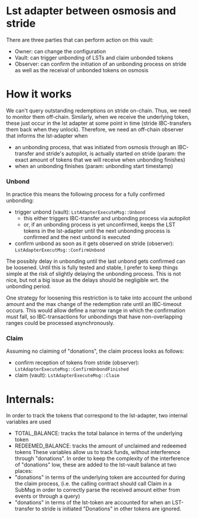 # Lst adapter between osmosis and stride

There are three parties that can perform action on this vault:
 * Owner: can change the configuration
 * Vault: can trigger unbonding of LSTs and claim unbonded tokens
 * Observer: can confirm the initiation of an unbonding process on stride as well as the receival of unbonded tokens on osmosis 

# How it works

We can't query outstanding redemptions on stride on-chain. Thus, we need to monitor them off-chain. Similarly, when we receive the underlying token, these just occur in the lst adapter at some point in time (stride IBC-transfers them back when they unlock).
Therefore, we need an off-chain observer that informs the lst-adapter when
 * an unbonding process, that was initiated from osmosis through an IBC-transfer and stride's autopilot, is actually started on stride (param: the exact amount of tokens that we will receive when unbonding finishes)
 * when an unbonding finishes (param: unbonding start timestamp)

### Unbond
In practice this means the following process for a fully confirmed unbonding:
* trigger unbond (vault): `LstAdapterExecuteMsg::Unbond`
  * this either triggers IBC-transfer and unbonding process via autopilot
  * or, if an unbonding process is yet unconfirmed, keeps the LST tokens in the lst-adapter until the next unbonding process is confirmed and the next unbond is executed
* confirm unbond as soon as it gets observed on stride (observer): `LstAdapterExecutMsg::ConfirmUnbond`

The possibly delay in unbonding until the last unbond gets confirmed can be loosened. Until this is fully tested and stable, I prefer to keep things simple at the risk of slightly delaying the unbonding process. This is not nice, but not a big issue as the delays should be negligible wrt. the unbonding period. 

One strategy for loosening this restriction is to take into account the unbond amount and the max change of the redemption rate until an IBC-timeout occurs. This would allow define a narrow range in which the confirmation must fall, so IBC-transactions for unbondings that have non-overlapping ranges could be processed asynchronously. 
### Claim
Assuming no claiming of "donations", the claim process looks as follows:
* confirm reception of tokens from stride (observer): `LstAdapterExecuteMsg::ConfirmUnbondFinished`
* claim (vault): `LstAdapterExecuteMsg::Claim`

# Internals:
In order to track the tokens that correspond to the lst-adapter, two internal variables are used
 * TOTAL_BALANCE: tracks the total balance in terms of the underlying token
 * REDEEMED_BALANCE: tracks the amount of unclaimed and redeemed tokens
These variables allow us to track funds, without interference through "donations". In order to keep the complexity of the interference of "donations" low, these are added to the lst-vault balance at two places:
 * "donations" in terms of the underlying token are accounted for during the claim process, (i.e. the calling contract should call Claim in a SubMsg in order to correctly parse the received amount either from events or through a query)
 * "donations" in terms of the lst-token are accounted for when an LST-transfer to stride is initiated
 "Donations" in other tokens are ignored.
